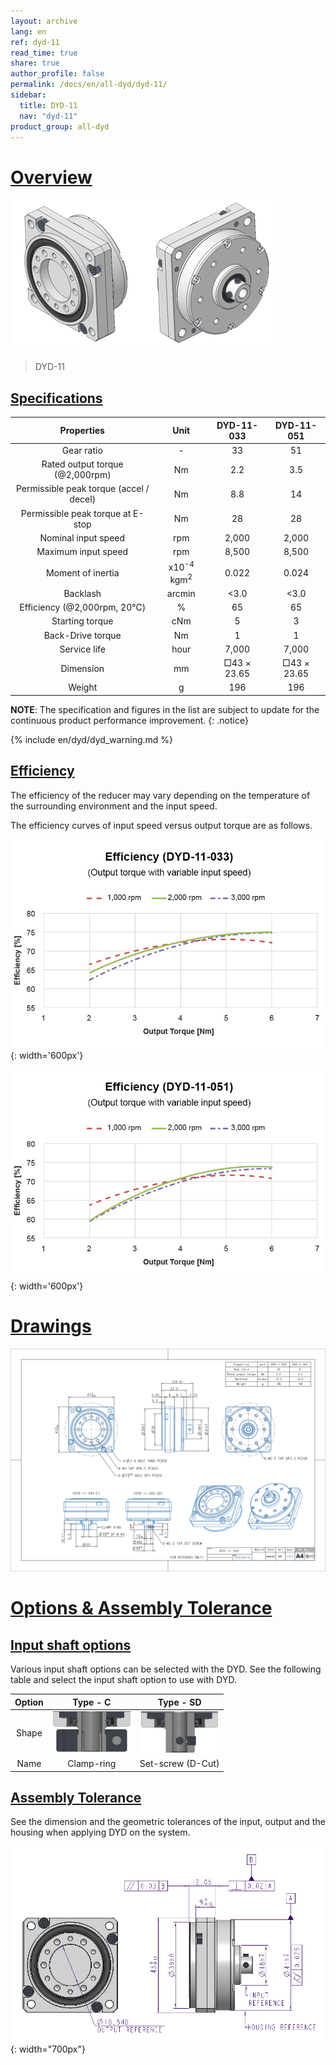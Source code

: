 ```yaml
---
layout: archive
lang: en
ref: dyd-11
read_time: true
share: true
author_profile: false
permalink: /docs/en/all-dyd/dyd-11/
sidebar:
  title: DYD-11
  nav: "dyd-11"
product_group: all-dyd
---
```


# [Overview](#overview)

![](/assets/images/dyd/dyd_11_product_image_01.png)

> DYD-11

## [Specifications](#specifications)

|               Properties                |               Unit               | DYD-11-033  | DYD-11-051  |
|:---------------------------------------:|:--------------------------------:|:-----------:|:-----------:|
|               Gear ratio                |                \-                |     33      |     51      |
|     Rated output torque (@2,000rpm)     |                Nm                |     2.2     |     3.5     |
| Permissible peak torque (accel / decel) |                Nm                |     8.8     |     14      |
|    Permissible peak torque at E-stop    |                Nm                |     28      |     28      |
|           Nominal input speed           |               rpm                |    2,000    |    2,000    |
|           Maximum input speed           |               rpm                |    8,500    |    8,500    |
|            Moment of inertia            | x10<sup>-4</sup> kgm<sup>2</sup> |    0.022    |    0.024    |
|                Backlash                 |              arcmin              |    <3.0     |    <3.0     |
|       Efficiency (@2,000rpm, 20℃)       |                %                 |     65      |     65      |
|             Starting torque             |               cNm                |      5      |      3      |
|            Back-Drive torque            |                Nm                |      1      |      1      |
|              Service life               |               hour               |    7,000    |    7,000    |
|                Dimension                |                mm                | □43 × 23.65 | □43 × 23.65 |
|                 Weight                  |                g                 |     196     |     196     |

**NOTE**: The specification and figures in the list are subject to update for the continuous product performance improvement.
{: .notice}

{% include en/dyd/dyd_warning.md %}

## [Efficiency](#efficiency)

The efficiency of the reducer may vary depending on the temperature of the surrounding environment and the input speed.  

The efficiency curves of input speed versus output torque are as follows.  

![](/assets/images/dyd/efficiency_dyd_11_033.jpg){: width='600px'}

![](/assets/images/dyd/efficiency_dyd_11_051.jpg){: width='600px'}

# [Drawings](#drawings)

![](/assets/images/dyd/dyd_11_drawing_update.png)

# [Options & Assembly Tolerance](#options--assembly-tolerance)

## [Input shaft options](#input-shaft-options)

Various input shaft options can be selected with the DYD. See the following table and select the input shaft option to use with DYD. 

| Option |                Type - C                |                Type - SD                |
|:------:|:--------------------------------------:|:---------------------------------------:|
| Shape  | ![](/assets/images/dyd/dyd_c_type.png) | ![](/assets/images/dyd/dyd_sd_type.png) |
|  Name  |               Clamp-ring               |            Set-screw (D-Cut)            |

## [Assembly Tolerance](#assembly-tolerance)

See the dimension and the geometric tolerances of the input, output and the housing when applying DYD on the system.

![](/assets/images/dyd/dyd_11_assembly_tollerance_01.png){: width="700px"}
